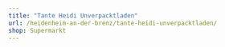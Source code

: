 ```yaml
---
title: "Tante Heidi Unverpacktladen"
url: /heidenheim-an-der-brenz/tante-heidi-unverpacktladen/
shop: Supermarkt
---
```

